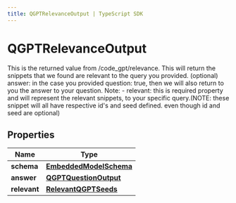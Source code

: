 ```yaml
---
title: QGPTRelevanceOutput | TypeScript SDK
---
```



# QGPTRelevanceOutput

This is the returned value from /code_gpt/relevance.  This will return the snippets that we found are relevant to the query you provided.  (optional) answer: in the case you provided question: true, then we will also return to you the answer to your question.  Note: - relevant: this is required property and will represent the relevant snippets, to your specific query.(NOTE: these snippet will all have respective id\'s and seed defined. even though id and seed are optional)

## Properties

Name | Type
------------ | -------------
**schema** | [**EmbeddedModelSchema**](EmbeddedModelSchema)
**answer** | [**QGPTQuestionOutput**](QGPTQuestionOutput)
**relevant** | [**RelevantQGPTSeeds**](RelevantQGPTSeeds)


